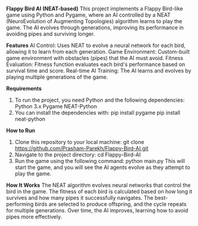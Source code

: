**Flappy Bird AI (NEAT-based)**
This project implements a Flappy Bird-like game using Python and Pygame, where an AI controlled by a NEAT (NeuroEvolution of Augmenting Topologies) algorithm learns to play the game. The AI evolves through generations, improving its performance in avoiding pipes and surviving longer.

**Features**
AI Control: Uses NEAT to evolve a neural network for each bird, allowing it to learn from each generation.
Game Environment: Custom-built game environment with obstacles (pipes) that the AI must avoid.
Fitness Evaluation: Fitness function evaluates each bird's performance based on survival time and score.
Real-time AI Training: The AI learns and evolves by playing multiple generations of the game.

**Requirements**
1. To run the project, you need Python and the following dependencies:
    Python 3.x
    Pygame
    NEAT-Python
2. You can install the dependencies with:
    pip install pygame
    pip install neat-python

**How to Run**
1. Clone this repository to your local machine:
    git clone https://github.com/Prasham-Parekh/Flappy-Bird-AI.git
2. Navigate to the project directory:
    cd Flappy-Bird-AI
3. Run the game using the following command:
    python main.py
This will start the game, and you will see the AI agents evolve as they attempt to play the game.

**How It Works**
The NEAT algorithm evolves neural networks that control the bird in the game.
The fitness of each bird is calculated based on how long it survives and how many pipes it successfully navigates.
The best-performing birds are selected to produce offspring, and the cycle repeats for multiple generations.
Over time, the AI improves, learning how to avoid pipes more effectively.

